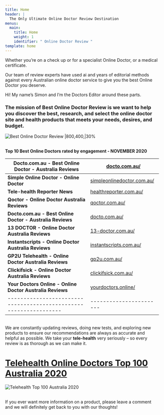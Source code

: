 ```yaml
---
title: Home
header: |
  The Only Ultimate Online Doctor Review Destination 
menus:
  main:
    title: Home
    weight: 1
    identifier: " Online Doctor Review "
template: home
---
```

Whether you’re on a check up or for a specialist Online Doctor, or a medical certificate.

Our team of review experts have used ai and years of editorial methods against every Australian online doctor service to give you the best Online Doctor you deserve.

Hi! My name’s Simon and I’m the Doctors Editor around these parts.

### The mission of **Best Online Doctor Review** is  we want to help you discover the best, research, and select the online doctor site and health  products that meets your needs, desires, and budget.

![Best Online Doctor Review |800,400,|30%](/images/21f3259db1c8f6c3a0-1-.png "Best Online Doctor Review")

\
**Top 10 Best Online Doctors rated by engagement - NOVEMBER 2020**

| **Docto.com.au - Best Online Doctor - Australia Reviews**                                                                                                                 | [docto.com.au/](https://bestonlinedoctors.com.au/posts/dolor/)                     |
| ------------------------------------------------------------------------------------------------------------------------------------------------------------------------- | ---------------------------------------------------------------------------------- |
| [](<https://bestonlinedoctors.com.au/ >)**Simple Online Doctor - Online Doctor**                                                                                          | [simpleonlinedoctor.com.au/](https://bestonlinedoctors.com.au/posts/simpledoctor/) |
| [](https://bestonlinedoctors.com.au/posts/simpledoctor/)[](https://bestonlinedoctors.com.au/posts/simpledoctor/)**Tele-health Reporter News**                             | [healthreporter.com.au/](https://healthreporter.com.au/)                           |
| [](https://healthreporter.com.au/)[](https://bestonlinedoctors.com.au/tempus-etiam/)**Qoctor - Online Doctor Australia Reviews**                                          | [qoctor.com.au/](https://bestonlinedoctors.com.au/posts/lorem/)                    |
| [](https://bestonlinedoctors.com.au/posts/lorem/)[](https://bestonlinedoctors.com.au/posts/lorem/)**Docto.com.au - Best Online Doctor - Australia Reviews**               | [docto.com.au/](https://bestonlinedoctors.com.au/posts/dolor/)                     |
| [](https://bestonlinedoctors.com.au/posts/dolor/)[](https://bestonlinedoctors.com.au/posts/lorem/)**13 DOCTOR - Online Doctor Australia   Reviews**                       | [13-doctor.com.au/](https://bestonlinedoctors.com.au/posts/13-doctor/)             |
| [](https://bestonlinedoctors.com.au/posts/13-doctor/)[](https://bestonlinedoctors.com.au/posts/13-doctor/)**Instantscripts - Online Doctor Australia   Reviews**          | [instantscripts.com.au/](bestonlinedoctors.com.au/posts/instantscripts/)           |
| [](bestonlinedoctors.com.au/posts/instantscripts/)[](https://bestonlinedoctors.com.au/posts/instantscripts/)**GP2U Telehealth - Online Doctor Australia   Reviews**       | [gp2u.com.au/](https://bestonlinedoctors.com.au/posts/ipsum/)                      |
| [](https://bestonlinedoctors.com.au/posts/ipsum/)[](https://bestonlinedoctors.com.au/posts/ipsum/)**Clickifsick - Online Doctor Australia   Reviews**                     | [clickifsick.com.au/](https://bestonlinedoctors.com.au/posts/clickifsick/)         |
| [](https://bestonlinedoctors.com.au/posts/clickifsick/)[](https://bestonlinedoctors.com.au/posts/clickifsick/)**Your Doctors Online - Online Doctor   Australia Reviews** | [yourdoctors.online/](https://bestonlinedoctors.com.au/posts/your-doctors-online/) |
| [](https://bestonlinedoctors.com.au/posts/your-doctors-online/)-----------------------------------------------------------------                                          | \-----------------------                                                           |

\
We are constantly updating reviews, doing new tests, and exploring new products to ensure our recommendations are always as accurate and helpful as possible. We take your **tele-health** very seriously – so every review is as thorough as we can make it.  



<!--StartFragment-->

# [Telehealth Online Doctors Top 100 Australia 2020](https://bestonlinedoctors.com.au/telehealth-top-100-aistralia/)

<!--EndFragment-->

![Telehealth Top 100 Australia 2020](/images/ribbon_red01_c_05-1-.png "Telehealth Top 100 Australia 2020")

\
If you ever want more information on a product, please leave a comment and we will definitely get back to you with our thoughts!